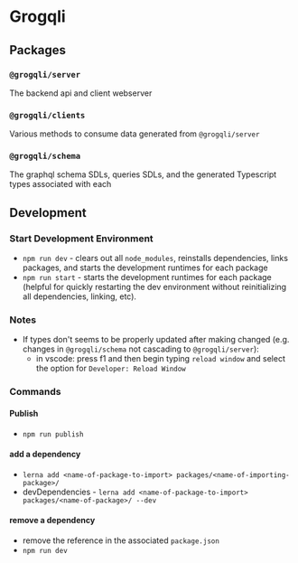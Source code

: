 # Grogqli

## Packages
### `@grogqli/server`
The backend api and client webserver
### `@grogqli/clients`
Various methods to consume data generated from `@grogqli/server`
### `@grogqli/schema`
The graphql schema SDLs, queries SDLs, and the generated Typescript types associated with each

## Development

### Start Development Environment
* `npm run dev` - clears out all `node_modules`, reinstalls dependencies, links packages, and starts the development runtimes for each package
* `npm run start` - starts the development runtimes for each package (helpful for quickly restarting the dev environment without reinitializing all dependencies, linking, etc).

### Notes
* If types don't seems to be properly updated after making changed (e.g. changes in `@grogqli/schema` not cascading to `@grogqli/server`):
  * in vscode: press f1 and then begin typing `reload window` and select the option for `Developer: Reload Window`

### Commands
#### Publish
* `npm run publish`

#### add a dependency
* `lerna add <name-of-package-to-import> packages/<name-of-importing-package>/`
* devDependencies - `lerna add <name-of-package-to-import> packages/<name-of-package>/ --dev`

#### remove a dependency
* remove the reference in the associated `package.json`
* `npm run dev`